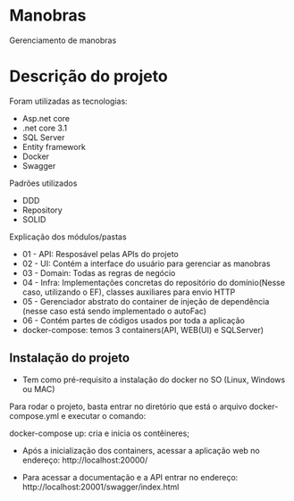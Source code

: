 # Manobras
Gerenciamento de manobras
# Descrição do projeto

Foram utilizadas as tecnologias:
- Asp.net core
- .net core 3.1
- SQL Server
- Entity framework
- Docker
- Swagger

Padrões utilizados
- DDD
- Repository
- SOLID

Explicação dos módulos/pastas
- 01 - API: Resposável pelas APIs do projeto
- 02 - UI: Contém a interface do usuário para gerenciar as manobras
- 03 - Domain: Todas as regras de negócio
- 04 - Infra: Implementações concretas do repositório do domínio(Nesse caso, utilizando o EF), classes auxiliares para envio HTTP
- 05 - Gerenciador abstrato do container de injeção de dependência (nesse caso está sendo implementado o autoFac)
- 06 - Contém partes de códigos usados por toda a aplicação
- docker-compose: temos 3 containers(API, WEB(UI) e SQLServer)


## Instalação do projeto
- Tem como pré-requisito a instalação do docker no SO (Linux, Windows ou MAC)

Para rodar o projeto, basta entrar no diretório que está o arquivo docker-compose.yml e executar o comando:

 docker-compose up: cria e inicia os contêineres;

 - Após a inicialização dos containers, acessar a aplicação web no endereço:
 http://localhost:20000/
 
 - Para acessar a documentação e a API entrar no endereço:
 http://localhost:20001/swagger/index.html
